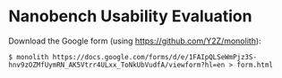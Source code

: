 Nanobench Usability Evaluation
==============================

Download the Google form (using https://github.com/Y2Z/monolith):

    $ monolith https://docs.google.com/forms/d/e/1FAIpQLSeWmPjz3S-hnv9zOZMfUymRN_AK5Vtrr4ULxx_ToNkUbVudfA/viewform?hl=en > form.html

